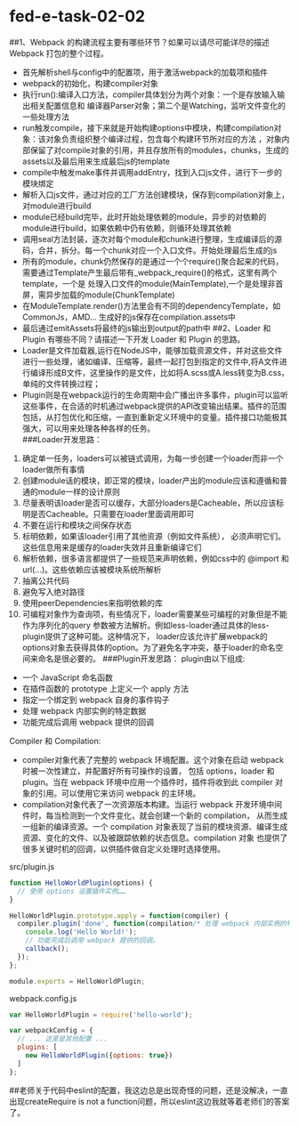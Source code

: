 # fed-e-task-02-02
##1、Webpack 的构建流程主要有哪些环节？如果可以请尽可能详尽的描述 Webpack 打包的整个过程。
* 首先解析shell与config中的配置项，用于激活webpack的加载项和插件  
* webpack的初始化，构建compiler对象
* 执行run():编译入口方法，compiler具体划分为两个对象：一个是存放输入输出相关配置信息和
编译器Parser对象；第二个是Watching，监听文件变化的一些处理方法
* run触发compile，接下来就是开始构建options中模块，构建compilation对象：该对象负责组织整个编译过程，包含每个构建环节所对应的方法
，对象内部保留了对compile对象的引用，并且存放所有的modules，chunks，生成的assets以及最后用来生成最后js的template
* compile中触发make事件并调用addEntry，找到入口js文件，进行下一步的模块绑定
* 解析入口js文件，通过对应的工厂方法创建模块，保存到compilation对象上，对module进行build
* module已经build完毕，此时开始处理依赖的module，异步的对依赖的module进行build，如果依赖中仍有依赖，则循环处理其依赖
* 调用seal方法封装，逐次对每个module和chunk进行整理，生成编译后的源码，合并，拆分。每一个chunk对应一个入口文件。开始处理最后生成的js
* 所有的module，chunk仍然保存的是通过一个个require()聚合起来的代码，需要通过Template产生最后带有_webpack_require()的格式，这里有两个template，一个是
处理入口文件的module(MainTemplate),一个是处理非首屏，需异步加载的module(ChunkTemplate)
* 在ModuleTemplate.render()方法里会有不同的dependencyTemplate，如CommonJs，AMD...
生成好的js保存在compilation.assets中
* 最后通过emitAssets将最终的js输出到output的path中
##2、Loader 和 Plugin 有哪些不同？请描述一下开发 Loader 和 Plugin 的思路。
* Loader是文件加载器,运行在NodeJS中，能够加载资源文件，并对这些文件进行一些处理，诸如编译、压缩等，最终一起打包到指定的文件中,将A文件进行编译形成B文件，这里操作的是文件，比如将A.scss或A.less转变为B.css，单纯的文件转换过程；
* Plugin则是在webpack运行的生命周期中会广播出许多事件，plugin可以监听这些事件，在合适的时机通过webpack提供的API改变输出结果。插件的范围包括，从打包优化和压缩，一直到重新定义环境中的变量。插件接口功能极其强大，可以用来处理各种各样的任务。  
###Loader开发思路：
1. 确定单一任务，loaders可以被链式调用，为每一步创建一个loader而非一个loader做所有事情
2. 创建module话的模块，即正常的模块，loader产出的module应该和遵循和普通的module一样的设计原则
3. 尽量表明该loader是否可以缓存，大部分loaders是Cacheable，所以应该标明是否Cacheable。只需要在loader里面调用即可
4. 不要在运行和模块之间保存状态
5. 标明依赖，如果该loader引用了其他资源（例如文件系统）， 必须声明它们。这些信息用来是缓存的loader失效并且重新编译它们
6. 解析依赖，很多语言都提供了一些规范来声明依赖，例如css中的 @import 和 url(...)。这些依赖应该被模块系统所解析
7. 抽离公共代码
8. 避免写入绝对路径
9. 使用peerDependencies来指明依赖的库
10. 可编程对象作为查询项，有些情况下，loader需要某些可编程的对象但是不能作为序列化的query
参数被方法解析。例如less-loader通过具体的less-plugin提供了这种可能。这种情况下，
loader应该允许扩展webpack的options对象去获得具体的option。为了避免名字冲突，基于loader的命名空间来命名是很必要的。
###Plugin开发思路：
plugin由以下组成:
* 一个 JavaScript 命名函数
* 在插件函数的 prototype 上定义一个 apply 方法
* 指定一个绑定到 webpack 自身的事件钩子
* 处理 webpack 内部实例的特定数据
* 功能完成后调用 webpack 提供的回调

Compiler 和 Compilation:
* compiler对象代表了完整的 webpack 环境配置。这个对象在启动 webpack 时被一次性建立，并配置好所有可操作的设置，
包括 options，loader 和 plugin。当在 webpack 环境中应用一个插件时，插件将收到此 compiler 对象的引用。可以使用它来访问 webpack 的主环境。
* compilation对象代表了一次资源版本构建。当运行 webpack 开发环境中间件时，每当检测到一个文件变化，就会创建一个新的 compilation，
从而生成一组新的编译资源。一个 compilation 对象表现了当前的模块资源、编译生成资源、变化的文件、以及被跟踪依赖的状态信息。compilation 对象
也提供了很多关键时机的回调，以供插件做自定义处理时选择使用。

src/plugin.js
```js
function HelloWorldPlugin(options) {
  // 使用 options 设置插件实例……
}

HelloWorldPlugin.prototype.apply = function(compiler) {
  compiler.plugin('done', function(compilation/* 处理 webpack 内部实例的特定数据。*/, callback) {
    console.log('Hello World!');
    // 功能完成后调用 webpack 提供的回调。
    callback();
  });
};

module.exports = HelloWorldPlugin;
```
webpack.config.js
```js
var HelloWorldPlugin = require('hello-world');

var webpackConfig = {
  // ... 这里是其他配置 ...
  plugins: [
    new HelloWorldPlugin({options: true})
  ]
};
```
##老师关于代码中eslint的配置，我这边总是出现奇怪的问题，还是没解决，一直出现createRequire is not a function问题，所以eslint这边我就等着老师们的答案了。
